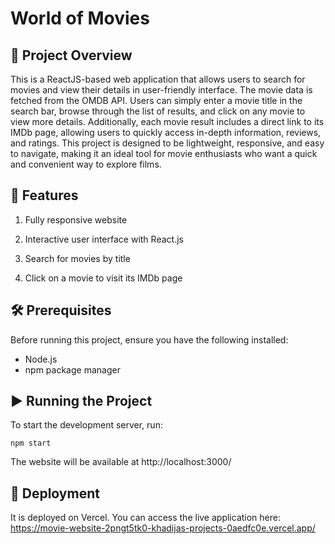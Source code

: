 # World of Movies

## 📌 Project Overview

This is a ReactJS-based web application that allows users to search for movies and view their details in user-friendly interface. The movie data is fetched from the OMDB API. Users can simply enter a movie title in the search bar, browse through the list of results, and click on any movie to view more details. Additionally, each movie result includes a direct link to its IMDb page, allowing users to quickly access in-depth information, reviews, and ratings. This project is designed to be lightweight, responsive, and easy to navigate, making it an ideal tool for movie enthusiasts who want a quick and convenient way to explore films.

## 🚀 Features

1. Fully responsive website

2. Interactive user interface with React.js

3. Search for movies by title

4. Click on a movie to visit its IMDb page


## 🛠️ Prerequisites

Before running this project, ensure you have the following installed:

* Node.js
* npm package manager


## ▶️ Running the Project

To start the development server, run:

```
npm start

```
The website will be available at http://localhost:3000/


## 🚀 Deployment

It is deployed on Vercel. You can access the live application here:
https://movie-website-2pngt5tk0-khadijas-projects-0aedfc0e.vercel.app/